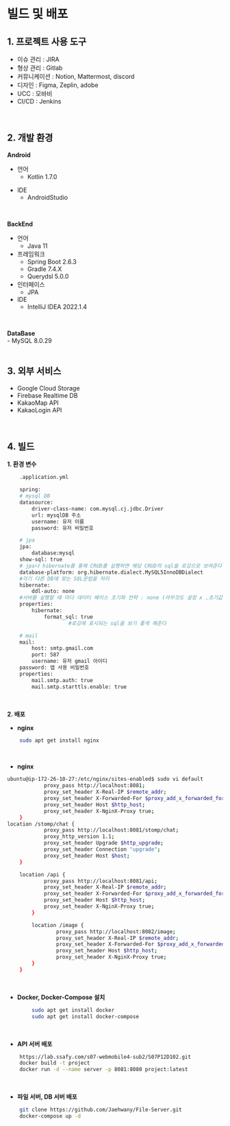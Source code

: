 # 빌드 및 배포

## 1. 프로젝트 사용 도구
- 이슈 관리  : JIRA
- 형상 관리 : Gitlab
- 커뮤니케이션 : Notion, Mattermost, discord
- 디자인 : Figma, Zeplin, adobe
- UCC : 모바비
- CI/CD : Jenkins
<br />

## 2. 개발 환경
**Android**
* 언어
    - Kotlin 1.7.0
- IDE
    - AndroidStudio
<br />

**BackEnd**
- 언어
    - Java 11
- 프레임워크
    - Spring Boot 2.6.3
    - Gradle 7.4.X
    - Querydsl 5.0.0
- 인터페이스
    - JPA
- IDE
    - IntelliJ IDEA 2022.1.4
<br />

**DataBase** <br />
    - MySQL 8.0.29 <br />
<br />

## 3. 외부 서비스
- Google Cloud Storage
- Firebase Realtime DB
- KakaoMap API
- KakaoLogin API
<br />

## 4. 빌드
**1. 환경 변수**
```bash
    .application.yml

    spring:
    # mysql DB
    datasource:
        driver-class-name: com.mysql.cj.jdbc.Driver
        url: mysqlDB 주소
        username: 유저 이름
        password: 유저 비밀번호

    # jpa
    jpa:
        database:mysql
    show-sql: true
    # jpa나 hibernate를 통해 CRUD를 실행하면 해당 CRUD의 sql을 로깅으로 보여준다
    database-platform: org.hibernate.dialect.MySQL5InnoDBDialect
    #각기 다른 DB에 맞는 SQL문법을 처리
    hibernate:
        ddl-auto: none
    #서버를 실행할 때 마다 데이터 베이스 초기화 전략 : none (아무것도 설정 x ,초기값 )
    properties:
        hibernate:
            format_sql: true
                    #로깅에 표시되는 sql을 보기 좋게 해준다

    # mail
    mail:
        host: smtp.gmail.com
        port: 587
        username: 유저 gmail 아이디
    password: 앱 사용 비밀번호
    properties:
        mail.smtp.auth: true
        mail.smtp.starttls.enable: true
```
<br />

**2. 배포** <br />
* **nginx** <br />
```bash
    sudo apt get install nginx
```
<br />

* **nginx** <br />
```bash
ubuntu@ip-172-26-10-27:/etc/nginx/sites-enabled$ sudo vi default
            proxy_pass http://localhost:8081;
            proxy_set_header X-Real-IP $remote_addr;
            proxy_set_header X-Forwarded-For $proxy_add_x_forwarded_for;
            proxy_set_header Host $http_host;
            proxy_set_header X-NginX-Proxy true;
    }
location /stomp/chat {
            proxy_pass http://localhost:8081/stomp/chat;
            proxy_http_version 1.1;
            proxy_set_header Upgrade $http_upgrade;
            proxy_set_header Connection "upgrade";
            proxy_set_header Host $host;
    }

    location /api {
            proxy_pass http://localhost:8081/api;
            proxy_set_header X-Real-IP $remote_addr;
            proxy_set_header X-Forwarded-For $proxy_add_x_forwarded_for;
            proxy_set_header Host $http_host;
            proxy_set_header X-NginX-Proxy true;
        }

        location /image {
                proxy_pass http://localhost:8082/image;
                proxy_set_header X-Real-IP $remote_addr;
                proxy_set_header X-Forwarded-For $proxy_add_x_forwarded_for;
                proxy_set_header Host $http_host;
                proxy_set_header X-NginX-Proxy true;
        }
    }
```
<br />

* **Docker, Docker-Compose 설치** <br />
```bash
        sudo apt get install docker 
        sudo apt get install docker-compose
```
<br />

* **API 서버 배포** <br />
```bash
    https://lab.ssafy.com/s07-webmobile4-sub2/S07P12D102.git
    docker build -t project
    docker run -d --name server -p 8081:8080 project:latest
 ```
<br />

* **파일 서버, DB 서버 배포** <br />
```bash
    git clone https://github.com/Jaehwany/File-Server.git
    docker-compose up -d
```
<br />
